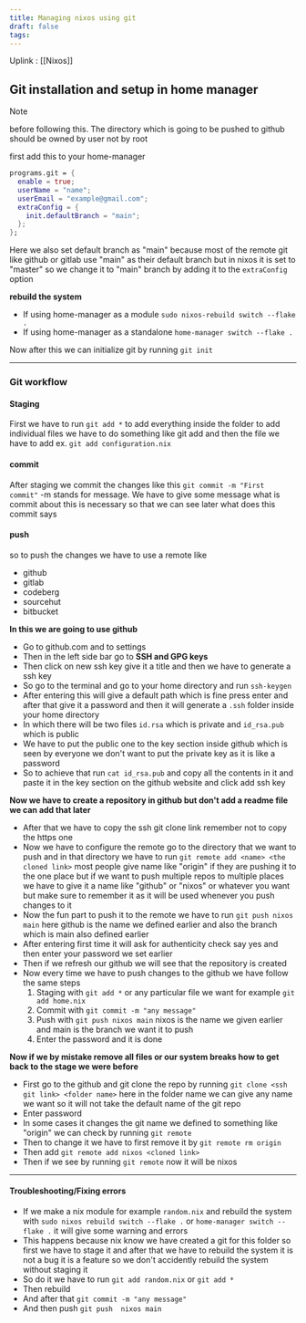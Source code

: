 ```yaml
---
title: Managing nixos using git
draft: false
tags:
---
```

Uplink : [[Nixos]]
## Git installation and setup in home manager

> [!NOTE] 
> before following this. The directory which is going to be pushed to github should be owned by user not by root

first add this to your home-manager

```nix
programs.git = {
  enable = true;
  userName = "name";
  userEmail = "example@gmail.com";
  extraConfig = {
    init.defaultBranch = "main";
  };
};
```

Here we also set default branch as "main" because most of the remote git like github or gitlab use "main" as their default branch but in nixos it is set to "master" so we change it to "main" branch by adding it to the `extraConfig` option

**rebuild the system** 
- If using home-manager as a module `sudo nixos-rebuild switch --flake .`
- If using home-manager as a standalone `home-manager switch --flake .`

Now after this we can initialize git by running `git init`

---
### Git workflow

#### Staging

First we have to run `git add *` to add everything inside the folder
to add individual files we have to do something like git add and then the file we have to add
ex. `git add configuration.nix`
#### commit

After staging we commit the changes like this `git commit -m "First commit"` -m stands for message. We have to give some message what is commit about this is necessary so that we can see later what does this commit says

#### push

so to push the changes we have to use a remote like 
- github
- gitlab
- codeberg
- sourcehut
- bitbucket

**In this we are going to use github**

- Go to github.com and to settings
- Then in the left side bar go to **SSH and GPG keys**
- Then click on new ssh key give it a title and then we have to generate a ssh key
- So go to the terminal and go to your home directory and run `ssh-keygen`
- After entering this will give a default path which is fine press enter and after that give it a password and then it will generate a `.ssh` folder inside your home directory 
- In which there will be two files `id.rsa` which is private and `id_rsa.pub` which is public 
- We have to put the public one to the key section inside github which is seen by everyone we don't want to put the private key as it is like a password 
- So to achieve that run `cat id_rsa.pub` and copy all the contents in it and paste it in the key section on the github website and click add ssh key

**Now we have to create a repository in github but don't add a readme file we can add that later**

- After that we have to copy the ssh git clone link remember not to copy the https one 
- Now we have to configure the remote go to the directory that we want to push and in that directory we have to run `git remote add <name> <the cloned link>` most people give name like "origin" if they are pushing it to the one place but if we want to push multiple repos to multiple places we have to give it a name like "github" or "nixos" or whatever you want but make sure to remember it as it will be used whenever you push changes to it
- Now the fun part to push it to the remote we have to run `git push nixos main` here github is the name we defined earlier and also the branch which is main also defined earlier
- After entering first time it will ask for authenticity check say yes and then enter your password we set earlier
- Then if we refresh our github we will see that the repository is created
- Now every time we have to push changes to the github we have follow the same steps
	1. Staging with `git add *` or any particular file we want for example `git add home.nix`
	2. Commit with `git commit -m "any message"`
	3. Push with `git push nixos main` nixos is the name we given earlier and main is the branch we want it to push
	4. Enter the password and it is done

**Now if we by mistake remove all files or our system breaks how to get back to the stage we were before**

- First go to the github and git clone the repo by running `git clone <ssh git link> <folder name>` here in the folder name we can give any name we want so it will not take the default name of the git repo 
- Enter password
- In some cases it changes the git name we defined to something like "origin" we can check by running `git remote` 
- Then to change it we have to first remove it by `git remote rm origin`
- Then add `git remote add nixos <cloned link>`
- Then if we see by running `git remote` now it will be nixos

---
#### Troubleshooting/Fixing errors

- If we make a nix module for example `random.nix` and rebuild the system with `sudo nixos rebuild switch --flake .` or `home-manager switch --flake .` it will give some warning and errors 
- This happens because nix know we have created a git for this folder so first we have to stage it and after that we have to rebuild the system it is not a bug it is a feature so we don't accidently rebuild the system without staging it 
- So do it we have to run `git add random.nix` or `git add *`
- Then rebuild
- And after that `git commit -m "any message"`
- And then push `git push  nixos main`